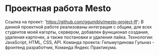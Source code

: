 # Проектная работа Mesto
Ссылка на проект: 'https://github.com/ggumiblv/mesto-project-ff';
В данной проектной работе реализованы интеграция с общим, для всех студентов моей кагорты, сервером, добавлен функционал создания, удаления карточек, а также постановки и удаления лайка.
Технологии: JavaScript, HTML, CSS, API.
Команда проекта: Гильмутдинова Гульназ - фронтенд разработчик, Команда Яндекс Практикума.

